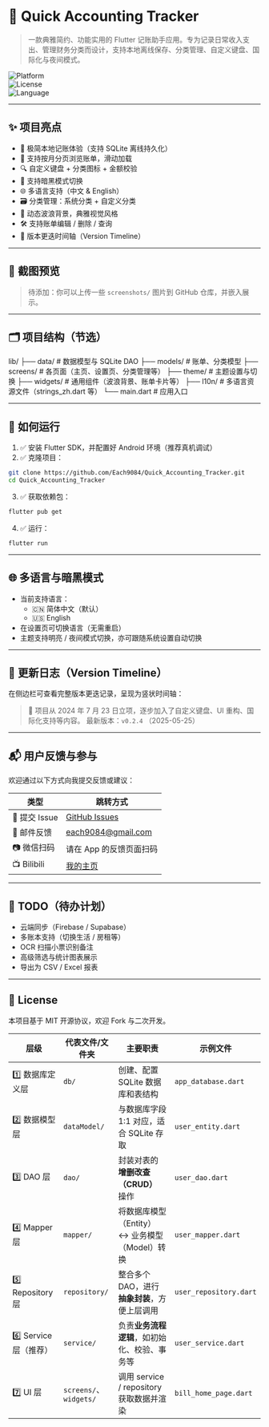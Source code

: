 # 📒 Quick Accounting Tracker

> 一款典雅简约、功能实用的 Flutter 记账助手应用。专为记录日常收入支出、管理财务分类而设计，支持本地离线保存、分类管理、自定义键盘、国际化与夜间模式。

![Platform](https://img.shields.io/badge/Platform-Flutter-blue)  
![License](https://img.shields.io/badge/License-MIT-green)  
![Language](https://img.shields.io/badge/Language-Dart-lightgrey)

---

## ✨ 项目亮点

- 🧩 极简本地记账体验（支持 SQLite 离线持久化）
- 📅 支持按月分页浏览账单，滑动加载
- 🔍 自定义键盘 + 分类图标 + 金额校验
- 🌙 支持暗黑模式切换
- 🌐 多语言支持（中文 & English）
- 🗃️ 分类管理：系统分类 + 自定义分类
- 🔄 动态波浪背景，典雅视觉风格
- 🛠️ 支持账单编辑 / 删除 / 查询
- 📝 版本更迭时间轴（Version Timeline）

---

## 🧭 截图预览

> 待添加：你可以上传一些 `screenshots/` 图片到 GitHub 仓库，并嵌入展示。

---

## 🗂️ 项目结构（节选）

lib/
 ├── data/                  # 数据模型与 SQLite DAO
 ├── models/                # 账单、分类模型
 ├── screens/               # 各页面（主页、设置页、分类管理等）
 ├── theme/                 # 主题设置与切换
 ├── widgets/               # 通用组件（波浪背景、账单卡片等）
 ├── l10n/                  # 多语言资源文件（strings_zh.dart 等）
 └── main.dart              # 应用入口

---

## 🚀 如何运行

1. ✅ 安装 Flutter SDK，并配置好 Android 环境（推荐真机调试）
2. ✅ 克隆项目：

```bash
git clone https://github.com/Each9084/Quick_Accounting_Tracker.git
cd Quick_Accounting_Tracker
```

3. ✅ 获取依赖包：

```bash
flutter pub get
```

4. ✅ 运行：

```bash
flutter run
```

------

## 🌐 多语言与暗黑模式

- 当前支持语言：
  - 🇨🇳 简体中文（默认）
  - 🇺🇸 English
- 在设置页可切换语言（无需重启）
- 主题支持明亮 / 夜间模式切换，亦可跟随系统设置自动切换

------

## 🧾 更新日志（Version Timeline）

在侧边栏可查看完整版本更迭记录，呈现为竖状时间轴：

> 📅 项目从 2024 年 7 月 23 日立项，逐步加入了自定义键盘、UI 重构、国际化支持等内容。
>  最新版本：`v0.2.4` （2025-05-25）

------

## 📬 用户反馈与参与

欢迎通过以下方式向我提交反馈或建议：

| 类型         | 跳转方式                                                     |
| ------------ | ------------------------------------------------------------ |
| 📮 提交 Issue | [GitHub Issues](https://github.com/Each9084/Quick_Accounting_Tracker/issues) |
| 📧 邮件反馈   | [each9084@gmail.com](mailto:each9084@gmail.com)              |
| 📷 微信扫码   | 请在 App 的反馈页面扫码                                      |
| 📺 Bilibili   | [我的主页](https://space.bilibili.com/34878493?spm_id_from=333.337.0.0) |

------

## 📌 TODO（待办计划）

-  云端同步（Firebase / Supabase）
-  多账本支持（切换生活 / 房租等）
-  OCR 扫描小票识别备注
-  高级筛选与统计图表展示
-  导出为 CSV / Excel 报表

------

## 📄 License

本项目基于 MIT 开源协议，欢迎 Fork 与二次开发。

| 层级                | 代表文件/文件夹              | 主要职责                            | 示例文件                   |
| ----------------- | --------------------- | ------------------------------- | ---------------------- |
| 1️⃣ 数据库定义层        | `db/`                 | 创建、配置 SQLite 数据库和表结构            | `app_database.dart`    |
| 2️⃣ 数据模型层         | `dataModel/`          | 与数据库字段 1:1 对应，适合 SQLite 存取      | `user_entity.dart`     |
| 3️⃣ DAO 层         | `dao/`                | 封装对表的 **增删改查（CRUD）** 操作         | `user_dao.dart`        |
| 4️⃣ Mapper 层      | `mapper/`             | 将数据库模型（Entity） ↔️ 业务模型（Model）转换 | `user_mapper.dart`     |
| 5️⃣ Repository 层  | `repository/`         | 整合多个 DAO，进行**抽象封装**，方便上层调用      | `user_repository.dart` |
| 6️⃣ Service 层（推荐） | `service/`            | 负责**业务流程逻辑**，如初始化、校验、事务等        | `user_service.dart`    |
| 7️⃣ UI 层          | `screens/`、`widgets/` | 调用 service / repository 获取数据并渲染 | `bill_home_page.dart`  |
